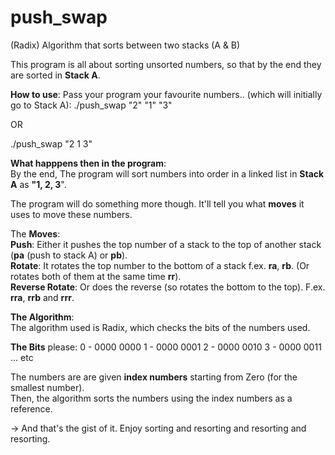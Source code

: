 # push_swap
(Radix) Algorithm that sorts between two stacks (A &amp; B)

This program is all about sorting unsorted numbers, so that by the end they are sorted in **Stack A**.

**How to use**: 
Pass your program your favourite numbers.. (which will initially go to Stack A):
./push_swap "2" "1" "3"

OR 

./push_swap "2 1 3"

**What happpens then in the program**:  
By the end, The program will sort numbers into order in a linked list in **Stack A** as **"1, 2, 3**".

The program will do something more though. It'll tell you what **moves** it uses to move these numbers.

The **Moves**:  
**Push**: Either it pushes the top number of a stack to the top of another stack (**pa** (push to stack A) or **pb**).  
**Rotate**: It rotates the top number to the bottom of a stack f.ex. **ra**, **rb**. (Or rotates both of them at the same time **rr**).  
**Reverse Rotate**: Or does the reverse (so rotates the bottom to the top). F.ex. **rra**, **rrb** and **rrr**.  

**The Algorithm**:  
The algorithm used is Radix, which checks the bits of the numbers used.

**The Bits** please:
 0 - 0000 0000
 1 - 0000 0001
 2 - 0000 0010
 3 - 0000 0011
 ...
 etc

The numbers are are given **index numbers** starting from Zero (for the smallest number).  
Then, the algorithm sorts the numbers using the index numbers as a reference.

-> And that's the gist of it. Enjoy sorting and resorting and resorting and resorting.  
